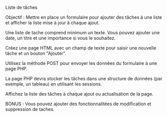 Liste de tâches

Objectif : Mettre en place un formulaire pour ajouter des tâches à une liste et afficher la liste mise à jour à chaque ajout.

Une liste de tache comprend minimum un texte. Vous pouvez ajouter une date, un titre et une importance si vous le souhaitez.

Créez une page HTML avec un champ de texte pour saisir une nouvelle tâche et un bouton "Ajouter".

Utilisez la méthode POST pour envoyer les données du formulaire à une page PHP.

La page PHP devra stocker les tâches dans une structure de données (par exemple, un tableau) en utilisant les sessions.

Affichez la liste des tâches à chaque ajout ou actualisation de la page.

BONUS : 
Vous pouvez ajouter des fonctionnalitées de modification et suppression de taches.